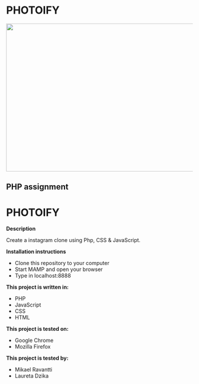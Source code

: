 # PHOTOIFY
<img src="https://media.giphy.com/media/jsQFWmfr405KE/giphy.gif" width="800" height="400" />

PHP assignment
--------------

# PHOTOIFY

**Description**

Create a instagram clone using Php, CSS & JavaScript.

**Installation instructions**

- Clone this repository to your computer
- Start MAMP and open your browser
- Type in localhost:8888

**This project is written in:**

- PHP
- JavaScript
- CSS
- HTML

**This project is tested on:**

- Google Chrome
- Mozilla Firefox

**This project is tested by:**

- Mikael Ravantti
- Laureta Dzika
